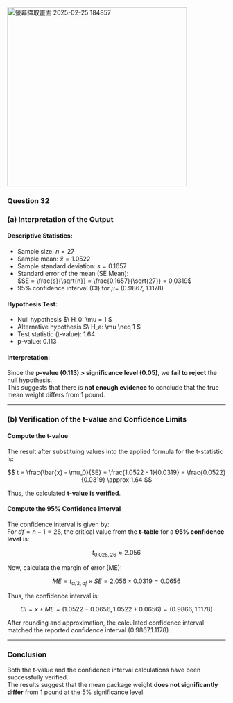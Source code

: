 <img width="414" alt="螢幕擷取畫面 2025-02-25 184857" src="https://github.com/user-attachments/assets/2d5037bc-0211-4c70-8880-61de30ed9b48" />

### Question 32
### **(a) Interpretation of the Output**  

#### **Descriptive Statistics:**  
- Sample size: $n = 27$  
- Sample mean: $\bar{x} = 1.0522$  
- Sample standard deviation: $s = 0.1657$  
- Standard error of the mean (SE Mean):  
  $SE = \frac{s}{\sqrt{n}} = \frac{0.1657}{\sqrt{27}} = 0.0319$  
- 95% confidence interval (CI) for $\mu$= (0.9867, 1.1178)  

#### **Hypothesis Test:**  
- Null hypothesis $\ H_0: \mu = 1 $  
- Alternative hypothesis $\ H_a: \mu \neq 1 $  
- Test statistic (t-value): 1.64
- p-value: 0.113 

#### **Interpretation:**  
Since the **p-value (0.113) > significance level (0.05)**, we **fail to reject** the null hypothesis.  
This suggests that there is **not enough evidence** to conclude that the true mean weight differs from 1 pound.  

---

### **(b) Verification of the t-value and Confidence Limits**  

#### **Compute the t-value**  
The result after substituing values into the applied formula for the t-statistic is:  

$$
t = \frac{\bar{x} - \mu_0}{SE} = \frac{1.0522 - 1}{0.0319} = \frac{0.0522}{0.0319} \approx 1.64
$$  

Thus, the calculated **t-value is verified**.  

#### **Compute the 95% Confidence Interval**  
The confidence interval is given by:  
For $df = n - 1 = 26$, the critical value from the **t-table** for a **95% confidence level** is:  

$$
t_{0.025,26} \approx 2.056
$$  

Now, calculate the margin of error (ME):  

$$
ME = t_{\alpha/2, df} \times SE = 2.056 \times 0.0319 = 0.0656
$$  

Thus, the confidence interval is:  

$$
CI = \bar{x} \pm ME = (1.0522 - 0.0656, 1.0522 + 0.0656) = (0.9866, 1.1178)
$$ 

After rounding and approximation, the calculated confidence interval matched the reported confidence interval (0.9867,1.1178).

---

### **Conclusion**  
Both the t-value and the confidence interval calculations have been successfully verified.  
The results suggest that the mean package weight **does not significantly differ** from 1 pound at the 5% significance level.

